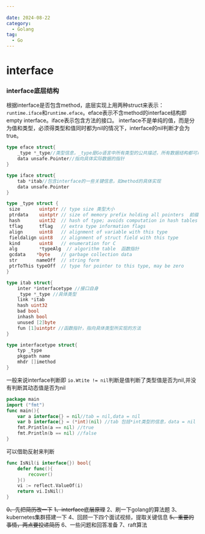 ```yaml
---
 
date: 2024-08-22
category:
  - Golang
tag:
  - Go
---
```

# interface

### interface底层结构
根据interface是否包含method，底层实现上用两种struct来表示：`runtime.iface`和`runtime.eface`。eface表示不含method的interface结构即empty interface。iface表示包含方法的接口。
interface不是单纯的值，而是分为值和类型，必须得类型和值同时都为nil的情况下，interface的nil判断才会为true。
```go
type eface struct{
    _type *_type//类型信息，_type是Go语言中所有类型的公共描述，所有数据结构都可以抽象成_type
    data unsafe.Pointer//指向具体实际数据的指针
}

type iface struct{
    tab *itab//包含interface的一些关键信息，如method的具体实现
    data unsafe.Pointer
}

type _type struct {  
 size       uintptr // type size 类型大小
 ptrdata    uintptr // size of memory prefix holding all pointers  前缀持有所有指针的内存大小
 hash       uint32  // hash of type; avoids computation in hash tables  数据hash值
 tflag      tflag   // extra type information flags  
 align      uint8   // alignment of variable with this type  
 fieldalign uint8   // alignment of struct field with this type  
 kind       uint8   // enumeration for C  
 alg        *typeAlg  // algorithm table  函数指针
 gcdata    *byte    // garbage collection data  
 str       nameOff  // string form  
 ptrToThis typeOff  // type for pointer to this type, may be zero  
}  

type itab struct{
    inter *interfacetype //接口自身
    _type *_type //具体类型
    link *itab 
    hash uint32
    bad bool
    inhash bool
    unused [2]byte
    fun [1]uintptr //函数指针，指向具体类型所实现的方法
}

type interfacetype struct{
    typ _type
    pkgpath name
    mhdr []imethod
}
```
一般来说interface判断即 `io.Wtite != nil`判断是值判断了类型值是否为nil,并没有判断其动态值是否为nil
```go
package main
import ("fmt")
func main(){
    var a interface{} = nil//tab = nil,data = nil
    var b interface{} = (*int)(nil) //tab 包括*int类型的信息，data = nil
    fmt.Println(a == nil) //true
    fmt.Println(b == nil) //false
}
```
可以借助反射来判断
```go
func IsNil(i interface{}) bool{
    defer func(){
        recover()
    }()
    vi := reflect.ValueOf(i)
    return vi.IsNil()
}
```

~~0、先把简历改一下~~
~~1、interface底层原理~~
2、刷一下golang的算法题
3、kubernetes集群搭建一下
4、回顾一下四个面试视频，提取关键信息
~~5、重要的事情，两点要投递简历~~
6、一些问题和回答准备
7、raft算法